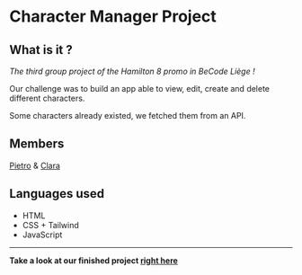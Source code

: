 # Character Manager Project
## What is it ?
*The third group project of the Hamilton 8 promo in BeCode Liège !*

Our challenge was to build an app able to view, edit, create and delete different characters. 

Some characters already existed, we fetched them from an API.

## Members
[Pietro](https://github.com/Otto1808) & [Clara](https://github.com/clamaha)
## Languages used
* HTML
* CSS + Tailwind
* JavaScript
---
**Take a look at our finished project [right here](link)**

